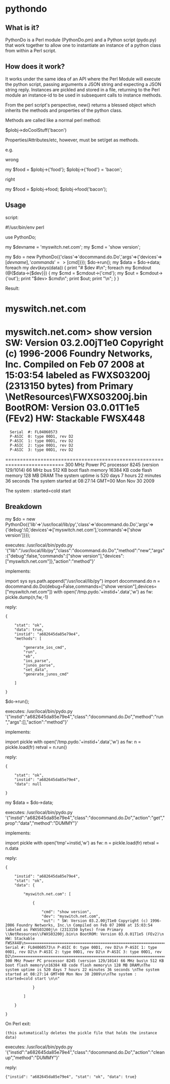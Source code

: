 pythondo
========

What is it?
-----------

PythonDo is a Perl module (PythonDo.pm) and a Python script (pydo.py) that work together to allow one to instantiate an instance of a python class from within a Perl script.

How does it work?
-----------------

It works under the same idea of an API where the Perl Module will execute the python script, passing arguments a JSON string and expecting a JSON string reply. Instances are pickled and stored in a file, returning to the Perl module an instance-id to be used in subsequent calls to instance methods.

From the perl script's perspective, new() returns a blessed object which inherits the methods and properties of the python class.

Methods are called like a normal perl method:

$plobj->doCoolStuff('bacon')

Properties/Attributes/etc, however, must be set/get as methods.

e.g.

wrong

 my $food = $plobj->{'food'};
 $plobj->{'food'} = 'bacon';

right

 my $food = $plobj->food;
 $plobj->food('bacon');

Usage
-----

script:

#!/usr/bin/env perl

use PythonDo;

my $devname = 'myswitch.net.com';
my $cmd = 'show version';

my $do = new PythonDo({'class'=>'docommand.do.Do','args'=>{'devices'=>[$devname],'commands'=>[$cmd]}});
$do->run();
my $data = $do->data;
foreach my $dev (keys(%$data)) {
    print "# $dev #\n";
    foreach my $cmdout (@{$data->{$dev}}) {
        my $cmd = $cmdout->{'cmd'};
        my $out = $cmdout->{'out'};
        print "$dev> $cmd\n";
        print $out;
        print "\n";
    }
}

Result:

# myswitch.net.com #
myswitch.net.com> show version
  SW: Version 03.2.00jT1e0 Copyright (c) 1996-2006 Foundry Networks, Inc.
      Compiled on Feb 07 2008 at 15:03:54 labeled as FWXS03200j
      (2313150 bytes) from Primary \NetResources\FWXS03200j.bin
      BootROM: Version 03.0.01T1e5 (FEv2)
  HW: Stackable FWSX448
==========================================================================
      Serial  #: FL04060573
      P-ASIC  0: type 00D1, rev D2
      P-ASIC  1: type 00D1, rev D2
      P-ASIC  2: type 00D1, rev D2
      P-ASIC  3: type 00D1, rev D2
==========================================================================
  300 MHz Power PC processor 8245 (version 129/1014) 66 MHz bus
  512 KB boot flash memory
16384 KB code flash memory
  128 MB DRAM
The system uptime is 520 days 7 hours 22 minutes 36 seconds 
The system started at 08:27:14 GMT+00 Mon Nov 30 2009

The system : started=cold start   

Breakdown
---------

my $do = new PythonDo({'lib'=>'/usr/local/lib/py','class'=>'docommand.do.Do','args'=>{'debug':\0,'devices'=>['myswitch.net.com'],'commands'=>['show version']}});

executes: /usr/local/bin/pydo.py '{"lib":"/usr/local/lib/py","class":"docommand.do.Do","method":"new","args":{"debug":false,"commands":["show version"],"devices":["myswitch.net.com"]},"action":"method"}'

implements:

import sys
sys.path.append("/usr/local/lib/py")
import docommand.do
n = docommand.do.Do(debug=False,commands=["show version"],devices=["myswitch.net.com"])
with open('/tmp.pydo.'+instid+'.data','w') as fw:
  pickle.dump(n,fw,-1)

reply:

    {

        "stat": "ok", 
        "data": true, 
        "instid": "a682645da85e79e4", 
        "methods": [

            "generate_ios_cmd", 
            "run", 
            "eb", 
            "ios_parse", 
            "junos_parse", 
            "set_data", 
            "generate_junos_cmd" 

        ] 

    } 

$do->run();

executes: /usr/local/bin/pydo.py '{"instid":"a682645da85e79e4","class":"docommand.do.Do","method":"run","args":[],"action":"method"}'

implements:

import pickle
with open('/tmp.pydo.'+instid+'.data','w') as fw:
  n = pickle.load(fr)
retval = n.run()

reply:

    {

        "stat": "ok", 
        "instid": "a682645da85e79e4", 
        "data": null 

    } 

my $data = $do->data;

executes: /usr/local/bin/pydo.py '{"instid":"a682645da85e79e4","class":"docommand.do.Do","action":"get","prop":"data","method":"DUMMY"}'

implements:

import pickle
with open('tmp'+instid,'w') as fw:
  n = pickle.load(fr)
retval = n.data

reply:

    {

        "instid": "a682645da85e79e4", 
        "stat": "ok", 
        "data": {

            "myswitch.net.com": [

                {

                    "cmd": "show version", 
                    "dev": "myswitch.net.com", 
                    "out": " SW: Version 03.2.00jT1e0 Copyright (c) 1996-2006 Foundry Networks, Inc.\n Compiled on Feb 07 2008 at 15:03:54 labeled as FWXS03200j\n (2313150 bytes) from Primary \\NetResources\\FWXS03200j.bin\n BootROM: Version 03.0.01T1e5 (FEv2)\n HW: Stackable FWSX448\n==========================================================================\n Serial #: FL04060573\n P-ASIC 0: type 00D1, rev D2\n P-ASIC 1: type 00D1, rev D2\n P-ASIC 2: type 00D1, rev D2\n P-ASIC 3: type 00D1, rev D2\n==========================================================================\n 300 MHz Power PC processor 8245 (version 129/1014) 66 MHz bus\n 512 KB boot flash memory\n16384 KB code flash memory\n 128 MB DRAM\nThe system uptime is 520 days 7 hours 22 minutes 36 seconds \nThe system started at 08:27:14 GMT+00 Mon Nov 30 2009\n\nThe system : started=cold start \n\n" 

                } 

            ] 

        } 

    } 

On Perl exit:

    (this automatically deletes the pickle file that holds the instance data) 

executes: /usr/local/bin/pydo.py '{"instid":"a682645da85e79e4","class":"docommand.do.Do","action":"cleanup","method":"DUMMY"}'

reply:

    {"instid": "a682645da85e79e4", "stat": "ok", "data": true} 
